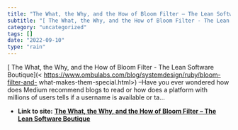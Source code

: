 ```yaml
---
title: "The What, the Why, and the How of Bloom Filter – The Lean Software Boutique"
subtitle: "[ The What, the Why, and the How of Bloom Filter - The Lean Software"
category: "uncategorized"
tags: []
date: "2022-09-10"
type: "rain"
---
```

[ The What, the Why, and the How of Bloom Filter - The Lean Software
Boutique](< https://www.ombulabs.com/blog/systemdesign/ruby/bloom-filter-and-
what-makes-them-special.html>) –Have you ever wondered how does Medium
recommend blogs to read or how does a platform with millions of users tells if
a username is available or ta…


* **Link to site:** **[The What, the Why, and the How of Bloom Filter – The Lean Software Boutique](None)**